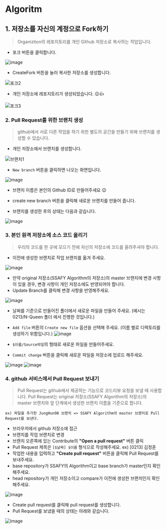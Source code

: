 # Algoritm
## 1. 저장소를 자신의 계정으로 Fork하기
> Organiztion의 레포지토리를 개인 Github 저장소로 복사하는 작업입니다.

* 포크 버튼을 클릭합니다.

![image](https://github.com/SSAFY11-SEOUL-15/Algorithm/assets/97653343/5413342c-75ef-4e5b-a9f2-c964d2bf2022)


* CreateFork 버튼을 눌러 복사한 저장소를 생성합니다.

![포크2](https://github.com/SSAFY11-SEOUL-15/Algorithm/assets/97653343/76de889c-c4bc-4210-80c1-15c268ebf059)

* 개인 저장소에 레포지토리가 생성되었습니다. 😉👍

![포크3](https://github.com/SSAFY11-SEOUL-15/Algorithm/assets/97653343/9ed6d3c0-1c6f-40cc-8089-b27e6c9d28a9)

### 2. Pull Request를 위한 브랜치 생성

> github에서 서로 다른 작업을 하기 위한 별도의 공간을 만들기 위해 브랜치를 생성할 수 있습니다.

* 개인 저장소에서 브랜치를 생성합니다.

![브랜치1](https://github.com/SSAFY11-SEOUL-15/Algorithm/assets/97653343/9b44e059-b552-4492-9aab-407ae3169867)

* `New branch` 버튼을 클릭하면 나오는 화면입니다.

![image](https://github.com/SSAFY11-SEOUL-15/Algorithm/assets/97653343/42ba6021-5c6b-4757-99c7-d6cf4ee37810)
* 브랜치 이름은 본인의 Github ID로 만들어주세요 😉
* create new branch 버튼을 클릭해 새로운 브랜치를 만들어 줍니다.

* 브랜치를 생성한 후의 상태는 다음과 같습니다.

![image](https://github.com/SSAFY11-SEOUL-15/Algorithm/assets/97653343/dcb46469-b657-41f9-bdf5-5a9913a46194)

### 3. 본인 원격 저장소에 소스 코드 올리기

> 우리의 코드를 한 곳에 모으기 전에 자신의 저장소에 코드를 올려주셔야 합니다.

* 이전에 생성한 브랜치로 작업 브랜치를 옮겨 주세요.

![image](https://github.com/SSAFY11-SEOUL-15/Algorithm/assets/97653343/2dff99e7-6db1-4a14-a19b-17a2f55eb39d)

* 만약 original 저장소(SSAFY Algorithm의 저장소)의 master 브랜치에 변경 사항이 있을 경우, 변경 사항이 개인 저장소에도 반영되어야 합니다.
* Update Branch를 클릭해 변경 사항을 반영해주세요.

![image](https://github.com/SSAFY11-SEOUL-15/Algorithm/assets/97653343/942ef8b9-9bf4-458b-a144-13e4487cd661)

* 날짜를 기준으로 만들어진 폴더에서 새로운 파일을 만들어 주세요. (예시는 0213/N-Queen 폴더 에서 진행한 것입니다.)
* `Add file` 버튼의 `Create new file` 옵션을 선택해 주세요. (이름 별로 디렉토리를 생성하기 위함입니다.)
![image](https://github.com/SSAFY11-SEOUL-15/Algorithm/assets/97653343/f2e3cb5b-27b9-4da5-bdc6-3619e07a1194)

* `$이름/Source파일`의 형태로 새로운 파일을 만들어주세요.
* `Commit change` 버튼을 클릭해 새로운 파일을 저장소에 업로드 해주세요.

![image](https://github.com/SSAFY11-SEOUL-15/Algorithm/assets/97653343/0e0f199e-6b55-4fc0-addf-e897c7cb3cf5)
![image](https://github.com/SSAFY11-SEOUL-15/Algorithm/assets/97653343/24258720-b6d8-4fa6-89d2-d3b69225d698)

### 4. github 서비스에서 Pull Request 보내기

> Pull Request는 github에서 제공하는 기능으로 코드리뷰 요청을 보낼 때 사용합니다.
> Pull Request는 original 저장소(SSAFY Algorithm의 저장소)의 master 브랜치와 앞 단계에서 생성한 브랜치 이름을 기준으로 합니다.

```
ex) 파일을 추가한 JungHun98 브랜치 => SSAFY Algorithm의 master 브랜치로 Pull Request를 보낸다.
```

* 브라우저에서 github 저장소에 접근
* 브랜치를 작업 브랜치로 변경
* 브랜치 오른쪽에 있는 Contribute의 **"Open a pull request"** 버튼 클릭
* Pull Request 제목은 `[$날짜] $이름` 형식으로 작성해주세요. ex) [0213] 김정훈
* 작업한 내용을 입력하고 **"Create pull request"** 버튼을 클릭해 Pull Request를 보내주세요.
* base repository가 SSAFY의 Algorithm이고 base branch가 master인지 확인해주세요.
* head repository가 개인 저장소이고 compare가 이전에 생성한 브랜치인지 확인해주세요.

![image](https://github.com/SSAFY11-SEOUL-15/Algorithm/assets/97653343/89078d55-7140-4c41-ba8a-7a0a8ced5f16)


* Create pull request를 클릭해 pull request를 생성합니다.
* Pull Request를 보냈을 때의 상태는 아래와 같습니다.

![image](https://github.com/SSAFY11-SEOUL-15/Algorithm/assets/97653343/6c6bf4e3-f4c1-4564-8bf5-c0f290b4bf4f)


